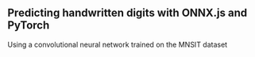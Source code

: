 ## Predicting handwritten digits with ONNX.js and PyTorch 
Using a convolutional neural network trained on the MNSIT dataset
